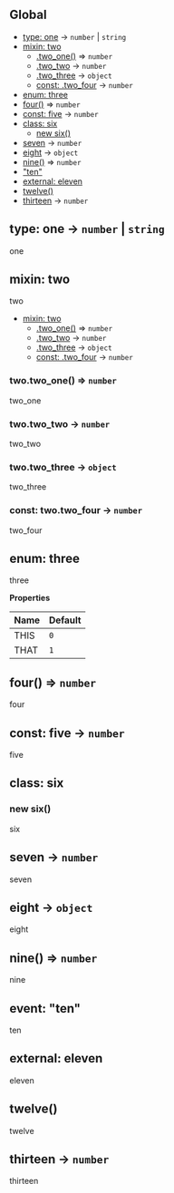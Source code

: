 ## Global
* [type: one](#one) → <code>number</code> \| <code>string</code>
* [mixin: two](#two)
  * [.two_one()](#two.two_one) ⇒ <code>number</code>
  * [.two_two](#two.two_two) → <code>number</code>
  * [.two_three](#two.two_three) → <code>object</code>
  * [const: .two_four](#two.two_four) → <code>number</code>
* [enum: three](#three)
* [four()](#four) ⇒ <code>number</code>
* [const: five](#five) → <code>number</code>
* [class: six](#six)
  * [new six()](#new_six_new)
* [seven](#seven) → <code>number</code>
* [eight](#eight) → <code>object</code>
* [nine()](#nine) ⇒ <code>number</code>
* ["ten"](#event_ten)
* [external: eleven](#external_eleven)
* [twelve()](#twelve)
* [thirteen](#thirteen) → <code>number</code>

<a name="one"></a>
## type: one → <code>number</code> \| <code>string</code>
one

<a name="two"></a>
## mixin: two
two


* [mixin: two](#two)
  * [.two_one()](#two.two_one) ⇒ <code>number</code>
  * [.two_two](#two.two_two) → <code>number</code>
  * [.two_three](#two.two_three) → <code>object</code>
  * [const: .two_four](#two.two_four) → <code>number</code>

<a name="two.two_one"></a>
### two.two_one() ⇒ <code>number</code>
two_one

<a name="two.two_two"></a>
### two.two_two → <code>number</code>
two_two

<a name="two.two_three"></a>
### two.two_three → <code>object</code>
two_three

<a name="two.two_four"></a>
### const: two.two_four → <code>number</code>
two_four

<a name="three"></a>
## enum: three
three

**Properties**

| Name | Default |
| --- | --- |
| THIS | <code>0</code> | 
| THAT | <code>1</code> | 

<a name="four"></a>
## four() ⇒ <code>number</code>
four

<a name="five"></a>
## const: five → <code>number</code>
five

<a name="six"></a>
## class: six
<a name="new_six_new"></a>
### new six()
six

<a name="seven"></a>
## seven → <code>number</code>
seven

<a name="eight"></a>
## eight → <code>object</code>
eight

<a name="nine"></a>
## nine() ⇒ <code>number</code>
nine

<a name="event_ten"></a>
## event: "ten"
ten

<a name="external_eleven"></a>
## external: eleven
eleven

<a name="twelve"></a>
## twelve()
twelve

<a name="thirteen"></a>
## thirteen → <code>number</code>
thirteen

